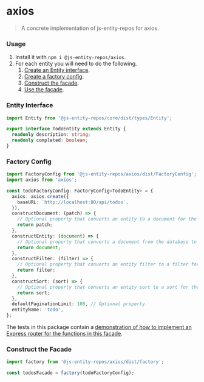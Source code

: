 # axios
> A concrete implementation of js-entity-repos for axios.

### Usage
1. Install it with `npm i @js-entity-repos/axios`.
1. For each entity you will need to do the following.
    1. [Create an Entity interface](#entity-interface).
    1. [Create a factory config](#factory-config).
    1. [Construct the facade](#construct-the-facade).
    1. [Use the facade](https://github.com/js-entity-repos/core/blob/master/docs/facade.md).

### Entity Interface

```ts
import Entity from '@js-entity-repos/core/dist/types/Entity';

export interface TodoEntity extends Entity {
  readonly description: string;
  readonly completed: boolean;
}
```

### Factory Config

```ts
import FactoryConfig from '@js-entity-repos/axios/dist/FactoryConfig';
import axios from 'axios';

const todoFactoryConfig: FactoryConfig<TodoEntity> = {
  axios: axios.create({
    baseURL: `http://localhost:80/api/todos`,
  }),
  constructDocument: (patch) => {
    // Optional property that converts an entity to a document for the database.
    return patch;
  },
  constructEntity: (document) => {
    // Optional property that converts a document from the database to an entity.
    return document;
  },
  constructFilter: (filter) => {
    // Optional property that converts an entity filter to a filter for the DB.
    return filter;
  },
  constructSort: (sort) => {
    // Optional property that converts an entity sort to a sort for the DB.
    return sort;
  },
  defaultPaginationLimit: 100, // Optional property.
  entityName: 'todo',
};
```

The tests in this package contain a [demonstration of how to implement an Express router for the functions in this facade](./src/utils/expressPresenter).

### Construct the Facade

```ts
import factory from '@js-entity-repos/axios/dist/factory';

const todosFacade = factory(todoFactoryConfig);
```
